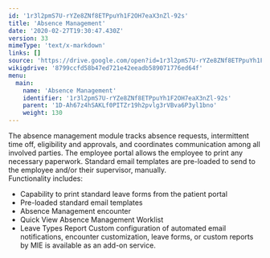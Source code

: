 ```yaml
---
id: '1r3l2pmS7U-rYZe8ZNf8ETPpuYh1F2OH7eaX3nZl-92s'
title: 'Absence Management'
date: '2020-02-27T19:30:47.430Z'
version: 33
mimeType: 'text/x-markdown'
links: []
source: 'https://drive.google.com/open?id=1r3l2pmS7U-rYZe8ZNf8ETPpuYh1F2OH7eaX3nZl-92s'
wikigdrive: '8799ccfd58b47ed721e42eeadb589071776ed64f'
menu:
  main:
    name: 'Absence Management'
    identifier: '1r3l2pmS7U-rYZe8ZNf8ETPpuYh1F2OH7eaX3nZl-92s'
    parent: '1D-Ah67z4hSAKLf0PITZr19h2pvlg3rVBva6P3yl1bno'
    weight: 130
---
```

The absence management module tracks absence requests, intermittent time off, eligibility and approvals, and coordinates communication among all involved parties. The employee portal allows the employee to print any necessary paperwork. Standard email templates are pre-loaded to send to the employee and/or their supervisor, manually.  
Functionality includes:
* Capability to print standard leave forms from the patient portal
* Pre-loaded standard email templates
* Absence Management encounter
* Quick View Absence Management Worklist
* Leave Types Report
Custom configuration of automated email notifications, encounter customization, leave forms, or custom reports by MIE is available as an add-on service.
